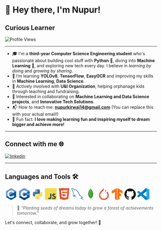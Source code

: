# 👋 Hey there, I'm Nupur!

## Curious Learner 

![Profile Views](https://komarev.com/ghpvc/?username=nubiivagant&label=Profile%20views&color=0e75b6&style=flat)

---

- 🎓 I'm a **third-year Computer Science Engineering student** who's passionate about building cool stuff with **Python** 🐍, diving into **Machine Learning** 🤖, and exploring new tech every day. I believe in *learning by doing* and *growing by sharing*.
- 🌱 I’m learning **YOLOv8**, **TensorFlow**, **EasyOCR** and improving my skills in **Machine Learning**, **Data Science**.
- 🤝 Actively involved with **U&I Organization**, helping orphanage kids through teaching and fundraising.
- 🎯 Interested in collaborating on **Machine Learning and Data Science projects**, and **Innovative Tech Solutions**.
- 📬 How to reach me: **nupurkirwai14@gmail.com** (You can replace this with your actual email!)
- 🌟 Fun fact: **I love making learning fun and inspiring myself to dream bigger and achieve more!**

---

## Connect with me 🌐

<p align="left">
<a href="www.linkedin.com/in/nupur-kirwai-1370b1251" target="blank"><img align="center" src="https://cdn.jsdelivr.net/npm/simple-icons@v3/icons/linkedin.svg" alt="linkedin" height="30" width="40" /></a>
</p>

---

## Languages and Tools 🛠️

<p align="left">
  <img src="https://raw.githubusercontent.com/devicons/devicon/master/icons/c/c-original.svg" alt="C" width="40" height="40"/>
  <img src="https://raw.githubusercontent.com/devicons/devicon/master/icons/cplusplus/cplusplus-original.svg" alt="C++" width="40" height="40"/>
  <img src="https://raw.githubusercontent.com/devicons/devicon/master/icons/python/python-original.svg" alt="Python" width="40" height="40"/>
  <img src="https://raw.githubusercontent.com/devicons/devicon/master/icons/javascript/javascript-original.svg" alt="JavaScript" width="40" height="40"/>
  <img src="https://raw.githubusercontent.com/devicons/devicon/master/icons/html5/html5-original.svg" alt="HTML5" width="40" height="40"/>
  <img src="https://raw.githubusercontent.com/devicons/devicon/master/icons/mysql/mysql-original.svg" alt="MySQL" width="40" height="40"/>
  <img src="https://raw.githubusercontent.com/devicons/devicon/master/icons/mongodb/mongodb-original.svg" alt="MongoDB" width="40" height="40"/>
  <img src="https://raw.githubusercontent.com/devicons/devicon/master/icons/pytorch/pytorch-original.svg" alt="PyTorch" width="40" height="40"/>
  <img src="https://raw.githubusercontent.com/devicons/devicon/master/icons/tensorflow/tensorflow-original.svg" alt="TensorFlow" width="40" height="40"/>
  <img src="https://raw.githubusercontent.com/devicons/devicon/master/icons/github/github-original.svg" alt="GitHub" width="40" height="40"/>
  <img src="https://raw.githubusercontent.com/devicons/devicon/master/icons/vscode/vscode-original.svg" alt="VSCode" width="40" height="40"/>
</p>

> 🌱 *"Planting seeds of dreams today to grow a forest of achievements tomorrow."*  

Let's connect, collaborate, and grow together! 💬

